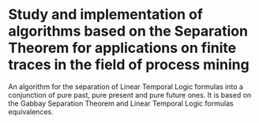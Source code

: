 # Study and implementation of algorithms based on the Separation Theorem for applications on finite traces in the field of process mining

An algorithm for the separation of Linear Temporal Logic formulas into a conjunction of pure past, pure present and pure future ones.
It is based on the Gabbay Separation Theorem and Linear Temporal Logic formulas equivalences.


